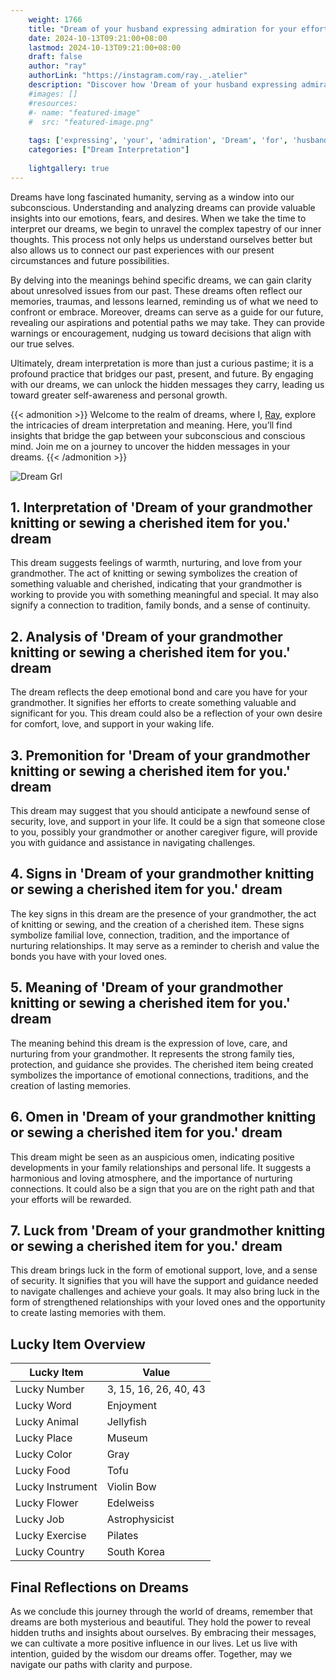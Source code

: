 ```yaml
---
    weight: 1766
    title: "Dream of your husband expressing admiration for your efforts."  # Assuming 'title' column exists
    date: 2024-10-13T09:21:00+08:00
    lastmod: 2024-10-13T09:21:00+08:00
    draft: false
    author: "ray"
    authorLink: "https://instagram.com/ray._.atelier"
    description: "Discover how 'Dream of your husband expressing admiration for your efforts.' can interpret your future and uncover its significant meanings in your life."
    #images: []
    #resources:
    #- name: "featured-image"
    #  src: "featured-image.png"
    
    tags: ['expressing', 'your', 'admiration', 'Dream', 'for', 'husband', 'efforts.', 'of']
    categories: ["Dream Interpretation"]
    
    lightgallery: true
---
```

    
Dreams have long fascinated humanity, serving as a window into our subconscious. Understanding and analyzing dreams can provide valuable insights into our emotions, fears, and desires. When we take the time to interpret our dreams, we begin to unravel the complex tapestry of our inner thoughts. This process not only helps us understand ourselves better but also allows us to connect our past experiences with our present circumstances and future possibilities.

By delving into the meanings behind specific dreams, we can gain clarity about unresolved issues from our past. These dreams often reflect our memories, traumas, and lessons learned, reminding us of what we need to confront or embrace. Moreover, dreams can serve as a guide for our future, revealing our aspirations and potential paths we may take. They can provide warnings or encouragement, nudging us toward decisions that align with our true selves.

Ultimately, dream interpretation is more than just a curious pastime; it is a profound practice that bridges our past, present, and future. By engaging with our dreams, we can unlock the hidden messages they carry, leading us toward greater self-awareness and personal growth.

{{< admonition >}}
Welcome to the realm of dreams, where I, [Ray](https://instagram.com/ray._.atelier), explore the intricacies of dream interpretation and meaning. Here, you’ll find insights that bridge the gap between your subconscious and conscious mind. Join me on a journey to uncover the hidden messages in your dreams.
{{< /admonition >}}

![Dream Grl](https://cdn.pixabay.com/photo/2017/11/02/03/35/gothic-2910057_1280.jpg "Dream Grl")

## 1. Interpretation of 'Dream of your grandmother knitting or sewing a cherished item for you.' dream
 This dream suggests feelings of warmth, nurturing, and love from your grandmother. The act of knitting or sewing symbolizes the creation of something valuable and cherished, indicating that your grandmother is working to provide you with something meaningful and special. It may also signify a connection to tradition, family bonds, and a sense of continuity.

## 2. Analysis of 'Dream of your grandmother knitting or sewing a cherished item for you.' dream
 The dream reflects the deep emotional bond and care you have for your grandmother. It signifies her efforts to create something valuable and significant for you. This dream could also be a reflection of your own desire for comfort, love, and support in your waking life.

## 3. Premonition for 'Dream of your grandmother knitting or sewing a cherished item for you.' dream
 This dream may suggest that you should anticipate a newfound sense of security, love, and support in your life. It could be a sign that someone close to you, possibly your grandmother or another caregiver figure, will provide you with guidance and assistance in navigating challenges.

## 4. Signs in 'Dream of your grandmother knitting or sewing a cherished item for you.' dream
 The key signs in this dream are the presence of your grandmother, the act of knitting or sewing, and the creation of a cherished item. These signs symbolize familial love, connection, tradition, and the importance of nurturing relationships. It may serve as a reminder to cherish and value the bonds you have with your loved ones.

## 5. Meaning of 'Dream of your grandmother knitting or sewing a cherished item for you.' dream
 The meaning behind this dream is the expression of love, care, and nurturing from your grandmother. It represents the strong family ties, protection, and guidance she provides. The cherished item being created symbolizes the importance of emotional connections, traditions, and the creation of lasting memories.

## 6. Omen in 'Dream of your grandmother knitting or sewing a cherished item for you.' dream
 This dream might be seen as an auspicious omen, indicating positive developments in your family relationships and personal life. It suggests a harmonious and loving atmosphere, and the importance of nurturing connections. It could also be a sign that you are on the right path and that your efforts will be rewarded.

## 7. Luck from 'Dream of your grandmother knitting or sewing a cherished item for you.' dream
 This dream brings luck in the form of emotional support, love, and a sense of security. It signifies that you will have the support and guidance needed to navigate challenges and achieve your goals. It may also bring luck in the form of strengthened relationships with your loved ones and the opportunity to create lasting memories with them.

## Lucky Item Overview
| Lucky Item          | Value              |
|---------------|--------------------|
| Lucky Number        | 3, 15, 16, 26, 40, 43  |
| Lucky Word          | Enjoyment |
| Lucky Animal        | Jellyfish |
| Lucky Place         | Museum     |
| Lucky Color         | Gray     |
| Lucky Food          | Tofu      |
| Lucky Instrument    | Violin Bow |
| Lucky Flower        | Edelweiss    |
| Lucky Job           | Astrophysicist       |
| Lucky Exercise      | Pilates  |
| Lucky Country       | South Korea    |


##  Final Reflections on Dreams

As we conclude this journey through the world of dreams, remember that dreams are both mysterious and beautiful. They hold the power to reveal hidden truths and insights about ourselves. By embracing their messages, we can cultivate a more positive influence in our lives. Let us live with intention, guided by the wisdom our dreams offer. Together, may we navigate our paths with clarity and purpose.
